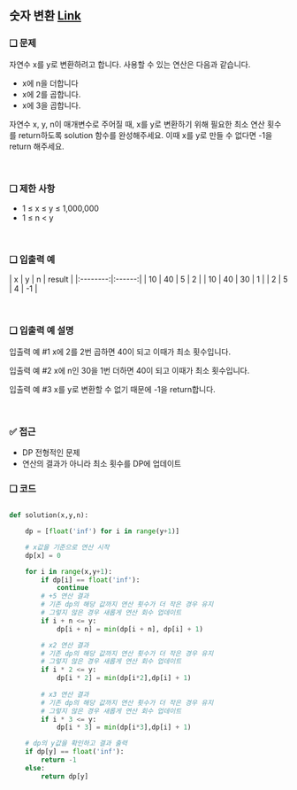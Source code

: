 ## 숫자 변환 [Link](https://school.programmers.co.kr/learn/courses/30/lessons/154538#qna)

### ❑ 문제
자연수 x를 y로 변환하려고 합니다. 사용할 수 있는 연산은 다음과 같습니다.

- x에 n을 더합니다
- x에 2를 곱합니다.
- x에 3을 곱합니다.

자연수 x, y, n이 매개변수로 주어질 때, x를 y로 변환하기 위해 필요한 최소 연산 횟수를 return하도록 solution 함수를 완성해주세요. 이때 x를 y로 만들 수 없다면 -1을 return 해주세요.

<br>

### ❑ 제한 사항
- 1 ≤ x ≤ y ≤ 1,000,000
- 1 ≤ n < y

<br>

### ❑ 입출력 예
| x | y | n | result |
|:--------:|:------:|
| 10 | 40 | 5 | 2 |
| 10 | 40 | 30 | 1 |
| 2 | 5 | 4 | -1 |


<br>

### ❑ 입출력 예 설명
입출력 예 #1
x에 2를 2번 곱하면 40이 되고 이때가 최소 횟수입니다.

입출력 예 #2
x에 n인 30을 1번 더하면 40이 되고 이때가 최소 횟수입니다.

입출력 예 #3
x를 y로 변환할 수 없기 때문에 -1을 return합니다.

<br>

### ✅ 접근
- DP 전형적인 문제
- 연산의 결과가 아니라 최소 횟수를 DP에 업데이트

### ❑ 코드
```Python

def solution(x,y,n):

    dp = [float('inf') for i in range(y+1)]

    # x값을 기준으로 연산 시작
    dp[x] = 0

    for i in range(x,y+1):
        if dp[i] == float('inf'):
            continue
        # +5 연산 결과
        # 기존 dp의 해당 값까지 연산 횟수가 더 작은 경우 유지
        # 그렇지 않은 경우 새롭게 연산 회수 업데이트
        if i + n <= y:
            dp[i + n] = min(dp[i + n], dp[i] + 1)

        # x2 연산 결과
        # 기존 dp의 해당 값까지 연산 횟수가 더 작은 경우 유지
        # 그렇지 않은 경우 새롭게 연산 회수 업데이트
        if i * 2 <= y:
            dp[i * 2] = min(dp[i*2],dp[i] + 1)
        
        # x3 연산 결과 
        # 기존 dp의 해당 값까지 연산 횟수가 더 작은 경우 유지
        # 그렇지 않은 경우 새롭게 연산 회수 업데이트
        if i * 3 <= y:
            dp[i * 3] = min(dp[i*3],dp[i] + 1)

    # dp의 y값을 확인하고 결과 출력
    if dp[y] == float('inf'):
        return -1
    else:
        return dp[y]

```